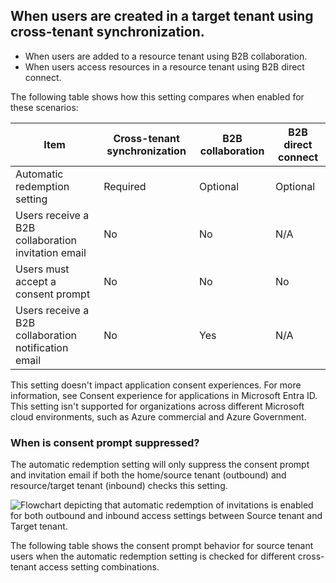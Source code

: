 ## When users are created in a target tenant using cross-tenant synchronization.
- When users are added to a resource tenant using B2B collaboration.
- When users access resources in a resource tenant using B2B direct connect.

The following table shows how this setting compares when enabled for these scenarios:

| Item                              | Cross-tenant synchronization | B2B collaboration | B2B direct connect |
|-----------------------------------|------------------------------|-------------------|--------------------|
| Automatic redemption setting      | Required                     | Optional          | Optional           |
| Users receive a B2B collaboration invitation email | No                           | No                | N/A                |
| Users must accept a consent prompt | No                           | No                | No                 |
| Users receive a B2B collaboration notification email | No                           | Yes               | N/A                |

This setting doesn't impact application consent experiences. For more information, see Consent experience for applications in Microsoft Entra ID. This setting isn't supported for organizations across different Microsoft cloud environments, such as Azure commercial and Azure Government.

### When is consent prompt suppressed?

The automatic redemption setting will only suppress the consent prompt and invitation email if both the home/source tenant (outbound) and resource/target tenant (inbound) checks this setting.

![Flowchart depicting that automatic redemption of invitations is enabled for both outbound and inbound access settings between Source tenant and Target tenant.](image)

The following table shows the consent prompt behavior for source tenant users when the automatic redemption setting is checked for different cross-tenant access setting combinations.